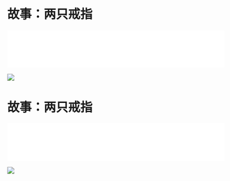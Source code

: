 # 故事：两只戒指
<iframe frameborder="0" marginwidth="0" marginheight="0" width=500 height=86 src="./mp3/17-0.mp3"></iframe>

![](./img/17-0.webp)

# 故事：两只戒指
<iframe frameborder="0" marginwidth="0" marginheight="0" width=500 height=86 src="./mp3/17-0.mp3"></iframe>

![](./img/17-0.webp)

